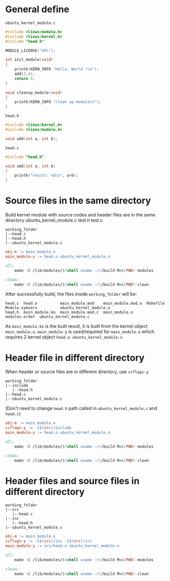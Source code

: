 # General define

``ubuntu_kernel_module.c``

```c
#include <linux/module.h>
#include <linux/kernel.h>
#include "head.h"

MODULE_LICENSE("GPL");

int init_module(void)
{
	printk(KERN_INFO "Hello, World !\n");
	add(3,4);
	return 0;
}

void cleanup_module(void)
{
	printk(KERN_INFO "clean up module\n");
}
```

``head.h``
```c
#include <linux/kernel.h>
#include <linux/module.h>

void add(int a, int b);
```

``head.c``

```c
#include "head.h"

void add(int a, int b)
{
    printk("result: %d\n", a+b);
}
```
# Source files in the same directory

Build kernel module with source codes and header files are in the same directory ubuntu_kernel_module.c test.h test.c

```
working_folder
|--head.c
|--head.h
|--ubuntu_kernel_module.c
```

```Makefile
obj-m := main_module.o
main_module-y := head.o ubuntu_kernel_module.o

all:
	make -C /lib/modules/$(shell uname -r)/build M=$(PWD) modules

clean:
	make -C /lib/modules/$(shell uname -r)/build M=$(PWD) clean
```

After successfully build, the files inside ``working_folder`` will be:

```
head.c  head.o          main_module.mod    main_module.mod.o  Makefile       Module.symvers          ubuntu_kernel_module.o
head.h  main_module.ko  main_module.mod.c  main_module.o      modules.order  ubuntu_kernel_module.c
```

As ``main_module.ko`` is the built result, it is built from the kernel object ``main_module.o``. ``main_module-y`` is used/required for ``main_module.o`` which requires 2 kernel object ``head.o ubuntu_kernel_module.o``

# Header file in different directory

When header or source files are in different directory, use ``ccflags-y``

```
working_folder
|--include
   |--head.h
|--head.c
|--ubuntu_kernel_module.c
```

(Don't need to change ``head.h`` path called in ``ubuntu_kernel_module.c`` and ``head.c``)

```Makefile
obj-m := main_module.o
ccflags-y := -I$(src)/include
main_module-y := head.o ubuntu_kernel_module.o

all:
	make -C /lib/modules/$(shell uname -r)/build M=$(PWD) modules

clean:
	make -C /lib/modules/$(shell uname -r)/build M=$(PWD) clean
```

# Header files and source files in different directory

```
working_folder
|--src
   |--head.c
|--inc
   |--head.h
|--ubuntu_kernel_module.c
```

```Makefile
obj-m := main_module.o
ccflags-y := -I$(src)/inc -I$(src)/src
main_module-y := src/head.o ubuntu_kernel_module.o

all:
	make -C /lib/modules/$(shell uname -r)/build M=$(PWD) modules

clean:
	make -C /lib/modules/$(shell uname -r)/build M=$(PWD) clean
```
